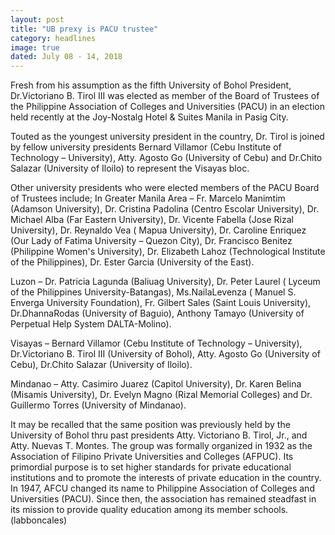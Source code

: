 ```yaml
---
layout: post
title: "UB prexy is PACU trustee"
category: headlines
image: true
dated: July 08 - 14, 2018
---
```


Fresh from his assumption as the fifth University of Bohol President, Dr.Victoriano B. Tirol III was elected as member of the Board of Trustees of the Philippine Association of Colleges and Universities (PACU) in an election held recently at the Joy-Nostalg Hotel & Suites Manila in Pasig City.

Touted as the youngest university president in the country, Dr. Tirol is joined by fellow university presidents Bernard Villamor (Cebu Institute of Technology – University), Atty. Agosto Go (University of Cebu) and Dr.Chito Salazar (University of Iloilo) to represent the Visayas bloc.

Other university presidents who were elected members of the PACU Board of Trustees include; In Greater Manila Area – Fr. Marcelo Manimtim (Adamson University), Dr. Cristina Padolina (Centro Escolar University), Dr. Michael Alba (Far Eastern University), Dr. Vicente Fabella (Jose Rizal University), Dr. Reynaldo Vea ( Mapua University), Dr. Caroline Enriquez (Our Lady of Fatima University – Quezon City), Dr. Francisco Benitez (Philippine Women's University), Dr. Elizabeth Lahoz (Technological Institute of the Philippines), Dr. Ester Garcia (University of the East).

Luzon – Dr. Patricia Lagunda (Baliuag University), Dr. Peter Laurel ( Lyceum of the Philippines University-Batangas), Ms.NailaLevenza ( Manuel S. Enverga University Foundation), Fr. Gilbert Sales (Saint Louis University), Dr.DhannaRodas (University of Baguio), Anthony Tamayo (University of Perpetual Help System DALTA-Molino).

Visayas – Bernard Villamor (Cebu Institute of Technology – University), Dr.Victoriano B. Tirol III (University of Bohol), Atty. Agosto Go (University of Cebu), Dr.Chito Salazar (University of Iloilo).

Mindanao – Atty. Casimiro Juarez (Capitol University), Dr. Karen Belina (Misamis University), Dr. Evelyn Magno (Rizal Memorial Colleges) and Dr. Guillermo Torres (University of Mindanao).

It may be recalled that the same position was previously held by the University of Bohol thru past presidents Atty. Victoriano B. Tirol, Jr., and Atty. Nuevas T. Montes.
The group was formally organized in 1932 as the Association of Filipino Private Universities and Colleges (AFPUC). Its primordial purpose is to set higher standards for private educational institutions and to promote the interests of private education in the country. In 1947, AFCU changed its name to Philippine Association of Colleges and Universities (PACU). Since then, the association has remained steadfast in its mission to provide quality education among its member schools. (labboncales)